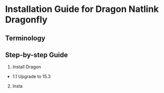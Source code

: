 # Installation Guide for Dragon Natlink Dragonfly

## Terminology

## Step-by-step Guide

1. Install Dragon
  - 1.1 Upgrade to 15.3
2. Insta
[](https://qh.antenna.nl/unimacro/installation/installation.html)

